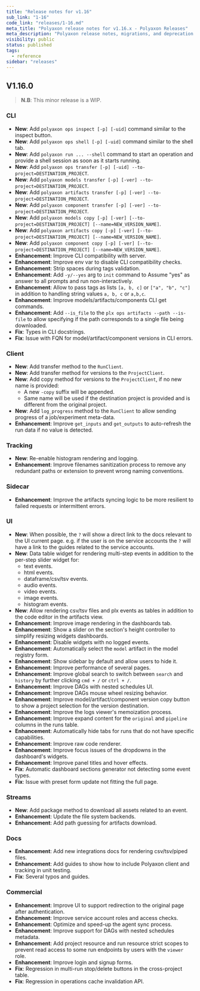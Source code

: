 ```yaml
---
title: "Release notes for v1.16"
sub_link: "1-16"
code_link: "releases/1-16.md"
meta_title: "Polyaxon release notes for v1.16.x - Polyaxon Releases"
meta_description: "Polyaxon release notes, migrations, and deprecation notes for v1.16.x."
visibility: public
status: published
tags:
  - reference
sidebar: "releases"
---
```


## V1.16.0

> **N.B**: This minor release is a WIP.

### CLI

 * **New**: Add `polyaxon ops inspect [-p] [-uid]` command similar to the inspect button.
 * **New**: Add `polyaxon ops shell [-p] [-uid]` command similar to the shell tab.
 * **New**: Add `polyaxon run ... --shell` command to start an operation and provide a shell session as soon as it starts running.
 * **New**: Add `polyaxon ops transfer [-p] [-uid] --to-project=DESTINATION_PROJECT`.
 * **New**: Add `polyaxon models transfer [-p] [-ver] --to-project=DESTINATION_PROJECT`.
 * **New**: Add `polyaxon artifacts transfer [-p] [-ver] --to-project=DESTINATION_PROJECT`.
 * **New**: Add `polyaxon component transfer [-p] [-ver] --to-project=DESTINATION_PROJECT`.
 * **New**: Add `polyaxon models copy [-p] [-ver] [--to-project=DESTINATION_PROJECT] [--name=NEW_VERSION_NAME]`.
 * **New**: Add `polyaxon artifacts copy [-p] [-ver] [--to-project=DESTINATION_PROJECT] [--name=NEW_VERSION_NAME]`.
 * **New**: Add `polyaxon component copy [-p] [-ver] [--to-project=DESTINATION_PROJECT] [--name=NEW_VERSION_NAME]`.
 * **Enhancement**: Improve CLI compatibility with server.
 * **Enhancement**: Improve env var to disable CLI compatibility checks.
 * **Enhancement**: Strip spaces during tags validation.
 * **Enhancement**: Add `-y/--yes` arg to `init` command to Assume "yes" as answer to all prompts and run non-interactively.
 * **Enhancement**: Allow to pass tags as lists `[a, b, c]` or `["a", "b", "c"]` in addition to handling string values `a, b, c` or `a,b,c`.
 * **Enhancement**: Improve models/artifacts/components CLI get commands.
 * **Enhancement**: Add `--is_file` to the `plx ops artifacts --path --is-file` to allow specifying if the path corresponds to a single file being downloaded.
 * **Fix**: Types in CLI docstrings.
 * **Fix**: Issue with FQN for model/artifact/component versions in CLI errors.

### Client

 * **New**: Add transfer method to the `RunClient`.
 * **New**: Add transfer method for versions to the `ProjectClient`.
 * **New**: Add copy method for versions to the `ProjectClient`, if no new name is provided:
   * A new `-copy` suffix will be appended.
   * Same name will be used if the destination project is provided and is different from the original project.
 * **New**: Add `log_progress` method to the `RunClient` to allow sending progress of a job/experiment meta-data.
 * **Enhancement**: Improve `get_inputs` and `get_outputs` to auto-refresh the run data if no value is detected.

### Tracking

 * **New**: Re-enable histogram rendering and logging.
 * **Enhancement**: Improve filenames sanitization process to remove any redundant paths or extension to prevent wrong naming conventions.

### Sidecar

 * **Enhancement**: Improve the artifacts syncing logic to be more resilient to failed requests or intermittent errors.

### UI

 * **New**: When possible, the `?` will show a direct link to the docs relevant to the UI current page. e.g. if the user is on the service accounts the `?` will have a link to the guides related to the service accounts.
 * **New**: Data table widget for rendering multi-step events in addition to the per-step slider widget for:
   * text events.
   * html events.
   * dataframe/csv/tsv events.
   * audio events.
   * video events.
   * image events.
   * histogram events.
 * **New**: Allow rendering csv/tsv files and plx events as tables in addition to the code editor in the artifacts view.
 * **Enhancement**: Improve image rendering in the dashboards tab.
 * **Enhancement**: Show a slider on the section's height controller to simplify resizing widgets dashboards.
 * **Enhancement**: Disable widgets with no logged events.
 * **Enhancement**: Automatically select the `model` artifact in the model registry form.
 * **Enhancement**: Show sidebar by default and allow users to hide it.
 * **Enhancement**: Improve performance of several pages.
 * **Enhancement**: Improve global search to switch between `search` and `history` by further clicking `cmd + /` or `ctrl + /`.
 * **Enhancement**: Improve DAGs with nested schedules UI.
 * **Enhancement**: Improve DAGs mouse wheel resizing behavior.
 * **Enhancement**: Improve model/artifact/component version copy button to show a project selection for the version destination.
 * **Enhancement**: Improve the logs viewer's memoization process.
 * **Enhancement**: Improve expand content for the `original` and `pipeline` columns in the runs table.
 * **Enhancement**: Automatically hide tabs for runs that do not have specific capabilities.
 * **Enhancement**: Improve raw code renderer.
 * **Enhancement**: Improve focus issues of the dropdowns in the dashboard's widgets.
 * **Enhancement**: Improve panel titles and hover effects.
 * **Fix**: Automatic dashboard sections generator not detecting some event types.
 * **Fix**: Issue with preset form update not fitting the full page.

### Streams

 * **New**: Add package method to download all assets related to an event.
 * **Enhancement**: Update the file system backends.
 * **Enhancement**: Add path guessing for artifacts download.

### Docs

 * **Enhancement**: Add new integrations docs for rendering csv/tsv/piped files.
 * **Enhancement**: Add guides to show how to include Polyaxon client and tracking in unit testing.
 * **Fix**: Several typos and guides.

### Commercial

 * **Enhancement**: Improve UI to support redirection to the original page after authentication.
 * **Enhancement**: Improve service account roles and access checks.
 * **Enhancement**: Optimize and speed-up the agent sync process.
 * **Enhancement**: Improve support for DAGs with nested schedules metadata.
 * **Enhancement**: Add project resource and run resource strict scopes to prevent read access to some run endpoints by users with the `viewer` role.
 * **Enhancement**: Improve login and signup forms.
 * **Fix**: Regression in multi-run stop/delete buttons in the cross-project table.
 * **Fix**: Regression in operations cache invalidation API.

